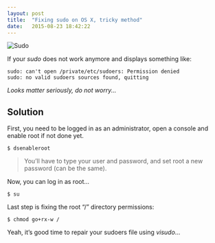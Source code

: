 ```yaml
---
layout: post
title:  "Fixing sudo on OS X, tricky method"
date:   2015-08-23 18:42:22
---
```


![Sudo](https://imgs.xkcd.com/comics/sandwich.png)

If your _sudo_ does not work anymore and displays something like:

    sudo: can't open /private/etc/sudoers: Permission denied
    sudo: no valid sudoers sources found, quitting

_Looks matter seriously, do not worry..._

## Solution

First, you need to be logged in as an administrator, open a console and enable root if not done yet.

    $ dsenableroot

> You’ll have to type your user and password, and set root a new password (can be the same).

Now, you can log in as root...

    $ su

Last step is fixing the root “/” directory permissions:

    $ chmod go+rx-w /

Yeah, it’s good time to repair your sudoers file using _visudo_...


